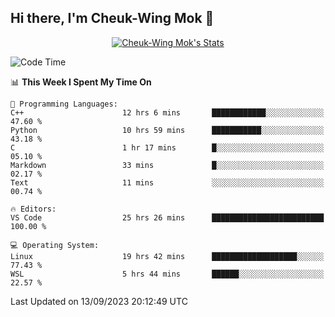 ## Hi there, I'm Cheuk-Wing Mok 👋

<!--
**mozro0327/mozro0327** is a ✨ _special_ ✨ repository because its `README.md` (this file) appears on your GitHub profile.

Here are some ideas to get you started:

- 🔭 I’m currently working on ...
- 🌱 I’m currently learning ...
- 👯 I’m looking to collaborate on ...
- 🤔 I’m looking for help with ...
- 💬 Ask me about ...
- 📫 How to reach me: ...
- 😄 Pronouns: ...
- ⚡ Fun fact: ...
-->

<p align="center">
  <a href="https://github.com/mozro0327" class="rich-diff-level-one">
    <img src="https://github-readme-stats.vercel.app/api?username=mozro0327&title_color=333&text_color=777" alt="Cheuk-Wing Mok's Stats" >
    <!-- &hide=issues
    <img src="https://github-readme-stats.vercel.app/api?username=mozro0327&hide=issues&title_color=333&text_color=777" alt="Cheuk-Wing Mok's Stats" >
    -->
  </a>
</p>

<!--START_SECTION:waka-->
![Code Time](http://img.shields.io/badge/Code%20Time-1%2C972%20hrs%2031%20mins-blue)

📊 **This Week I Spent My Time On** 

```text
💬 Programming Languages: 
C++                      12 hrs 6 mins       ████████████░░░░░░░░░░░░░   47.60 % 
Python                   10 hrs 59 mins      ███████████░░░░░░░░░░░░░░   43.18 % 
C                        1 hr 17 mins        █░░░░░░░░░░░░░░░░░░░░░░░░   05.10 % 
Markdown                 33 mins             █░░░░░░░░░░░░░░░░░░░░░░░░   02.17 % 
Text                     11 mins             ░░░░░░░░░░░░░░░░░░░░░░░░░   00.74 % 

🔥 Editors: 
VS Code                  25 hrs 26 mins      █████████████████████████   100.00 % 

💻 Operating System: 
Linux                    19 hrs 42 mins      ███████████████████░░░░░░   77.43 % 
WSL                      5 hrs 44 mins       ██████░░░░░░░░░░░░░░░░░░░   22.57 % 
```


 Last Updated on 13/09/2023 20:12:49 UTC
<!--END_SECTION:waka-->
